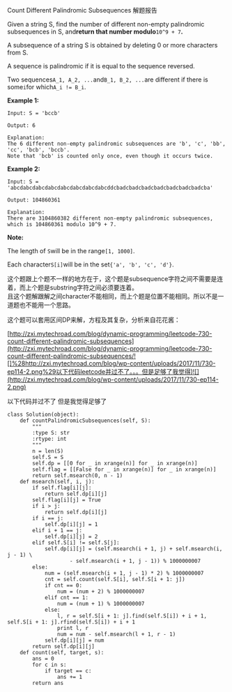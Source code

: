 Count Different Palindromic Subsequences 解题报告

Given a string S, find the number of different non-empty palindromic subsequences in S, and**return that number modulo**`10^9 + 7`**.**

A subsequence of a string S is obtained by deleting 0 or more characters from S.

A sequence is palindromic if it is equal to the sequence reversed.

Two sequences`A_1, A_2, ...`and`B_1, B_2, ...`are different if there is some`i`for which`A_i != B_i`.

**Example 1:**

```
Input: S = 'bccb'

Output: 6

Explanation:
The 6 different non-empty palindromic subsequences are 'b', 'c', 'bb', 'cc', 'bcb', 'bccb'.
Note that 'bcb' is counted only once, even though it occurs twice.
```

**Example 2:**

```
Input: S = 'abcdabcdabcdabcdabcdabcdabcdabcddcbadcbadcbadcbadcbadcbadcbadcba'

Output: 104860361

Explanation:
There are 3104860382 different non-empty palindromic subsequences, which is 104860361 modulo 10^9 + 7.
```

**Note:**

The length of `S`will be in the range`[1, 1000]`.

Each character`S[i]`will be in the set`{'a', 'b', 'c', 'd'}`.

这个题跟上个题不一样的地方在于，这个题是subsequence字符之间不需要是连着，而上个题是substring字符之间必须要连着。  
且这个题解跟解之间character不能相同，而上个题是位置不能相同。所以不是一道题也不能用一个思路。

这个题可以套用区间DP来解，方程及其复杂，分析来自花花酱：

[http://zxi.mytechroad.com/blog/dynamic-programming/leetcode-730-count-different-palindromic-subsequences](http://zxi.mytechroad.com/blog/dynamic-programming/leetcode-730-count-different-palindromic-subsequences/![]%28http://zxi.mytechroad.com/blog/wp-content/uploads/2017/11/730-ep114-2.png%29以下代码leetcode并过不了。。。但是足够了我觉得)![](http://zxi.mytechroad.com/blog/wp-content/uploads/2017/11/730-ep114-2.png)

以下代码并过不了 但是我觉得足够了

```
class Solution(object):
    def countPalindromicSubsequences(self, S):
        """
        :type S: str
        :rtype: int
        """
        n = len(S)
        self.S = S
        self.dp = [[0 for _ in xrange(n)] for _ in xrange(n)]
        self.flag = [[False for _ in xrange(n)] for _ in xrange(n)]
        return self.msearch(0, n - 1)
    def msearch(self, i, j):
        if self.flag[i][j]:
            return self.dp[i][j]
        self.flag[i][j] = True
        if i > j:
            return self.dp[i][j]
        if i == j:
            self.dp[i][j] = 1
        elif i + 1 == j:
            self.dp[i][j] = 2
        elif self.S[i] != self.S[j]:
            self.dp[i][j] = (self.msearch(i + 1, j) + self.msearch(i, j - 1) \
                    - self.msearch(i + 1, j - 1)) % 1000000007
        else:
            num = (self.msearch(i + 1, j - 1) * 2) % 1000000007
            cnt = self.count(self.S[i], self.S[i + 1: j])
            if cnt == 0:
                num = (num + 2) % 1000000007
            elif cnt == 1:
                num = (num + 1) % 1000000007
            else:
                l, r = self.S[i + 1: j].find(self.S[i]) + i + 1, self.S[i + 1: j].rfind(self.S[i]) + i + 1
                print l, r
                num = num - self.msearch(l + 1, r - 1)
            self.dp[i][j] = num
        return self.dp[i][j]
    def count(self, target, s):
        ans = 0
        for c in s:
            if target == c:
                ans += 1
        return ans
```



